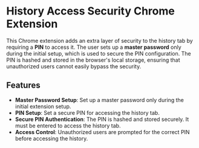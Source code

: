 # History Access Security Chrome Extension

This Chrome extension adds an extra layer of security to the history tab by requiring a **PIN** to access it. The user sets up a **master password** only during the initial setup, which is used to secure the PIN configuration. The PIN is hashed and stored in the browser's local storage, ensuring that unauthorized users cannot easily bypass the security.

## Features

- **Master Password Setup**: Set up a master password only during the initial extension setup.
- **PIN Setup**: Set a secure PIN for accessing the history tab.
- **Secure PIN Authentication**: The PIN is hashed and stored securely. It must be entered to access the history tab.
- **Access Control**: Unauthorized users are prompted for the correct PIN before accessing the history.

